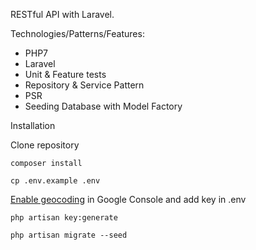 RESTful API with Laravel.

Technologies/Patterns/Features:
- PHP7
- Laravel
- Unit & Feature tests
- Repository & Service Pattern
- PSR
- Seeding Database with Model Factory


Installation

Clone repository

`composer install`

`cp .env.example .env`

[Enable geocoding](https://stackoverflow.com/questions/32994634/this-api-project-is-not-authorized-to-use-this-api-please-ensure-that-this-api) in Google Console
and add key in .env

`php artisan key:generate`

`php artisan migrate --seed`
